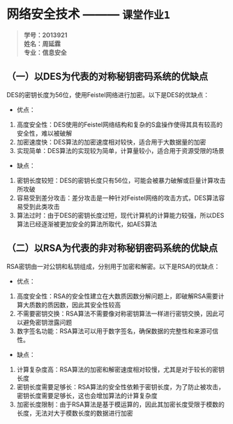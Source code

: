 # 网络安全技术 ——— `课堂作业1`

> **学号：2013921  
姓名：周延霖  
专业：信息安全**



## （一）以DES为代表的对称秘钥密码系统的优缺点

DES的密钥长度为56位，使用Feistel网络进行加密。以下是DES的优缺点：

- 优点：

1. 高度安全性：DES使用的Feistel网络结构和复杂的S盒操作使得其具有较高的安全性，难以被破解
2. 加密速度快：DES算法的加密速度相对较快，适合用于大数据量的加密
3. 实现简单：DES算法的实现较为简单，计算量较小，适合用于资源受限的场景



- 缺点：

1. 密钥长度较短：DES的密钥长度只有56位，可能会被暴力破解或巨量计算攻击所攻破
2. 容易受到差分攻击：差分攻击是一种针对Feistel网络的攻击方式，DES算法容易受到此类攻击
3. 算法过时：由于DES的密钥长度过短，现代计算机的计算能力较强，所以DES算法已经逐渐被更加安全的算法所取代，如AES算法




## （二）以RSA为代表的非对称秘钥密码系统的优缺点


RSA密钥由一对公钥和私钥组成，分别用于加密和解密。以下是RSA的优缺点：

- 优点：

1. 高度安全性：RSA的安全性建立在大数质因数分解问题上，即破解RSA需要计算大质数的质因数，因此其安全性较高
2. 不需要密钥交换：RSA算法不需要像对称密钥算法一样进行密钥交换，因此可以避免密钥泄露问题
3. 数字签名功能：RSA算法可以用于数字签名，确保数据的完整性和来源可信性。



- 缺点：

1. 计算复杂度高：RSA算法的加密和解密速度相对较慢，尤其是对于较长的密钥长度
2. 密钥长度需要足够长：RSA算法的安全性依赖于密钥长度，为了防止被攻击，密钥长度需要足够长，这也会增加算法的计算复杂度
3. 加密长度限制：由于RSA算法是基于模运算的，因此其加密长度受限于模数的长度，无法对大于模数长度的数据进行加密






